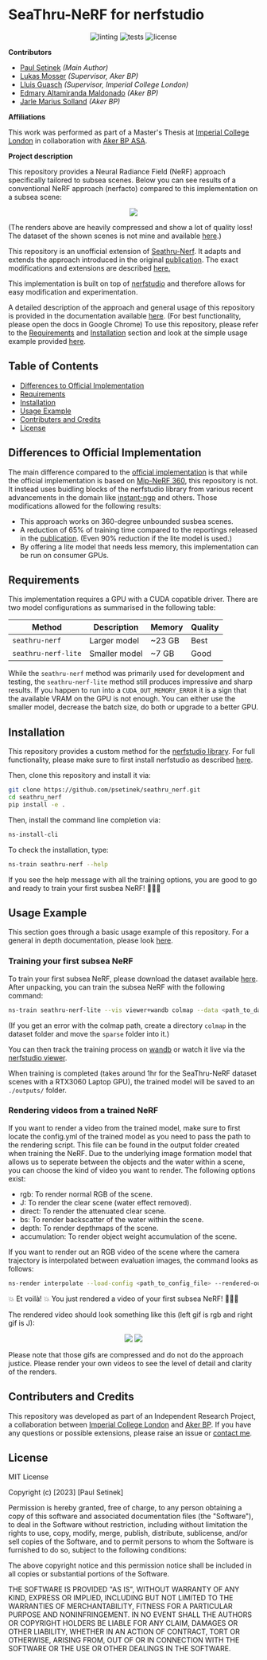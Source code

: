 # SeaThru-NeRF for nerfstudio
<p align="center">
<img src="https://github.com/AkerBP-DataOps/seathru_nerf/actions/workflows/linting.yml/badge.svg" alt="linting"/>
<img src="https://github.com/AkerBP-DataOps/seathru_nerf/actions/workflows/tests.yml/badge.svg" alt="tests"/>
<img src="https://img.shields.io/badge/license-MIT-blue.svg" alt="license"/>
</p>

**Contributors**

- [Paul Setinek](https://www.linkedin.com/in/paul-setinek/) *(Main Author)*
- [Lukas Mosser](https://www.linkedin.com/in/lukas-mosser/) *(Supervisor, Aker BP)*
- [Lluis Guasch](https://www.imperial.ac.uk/people/l.guasch08) *(Supervisor, Imperial College London)*
- [Edmary Altamiranda Maldonado](https://www.linkedin.com/in/edmary-altamiranda-a53b629/) *(Aker BP)*
- [Jarle Marius Solland](https://www.linkedin.com/in/jarle-marius-solland-64244474/) *(Aker BP)*

**Affiliations**

This work was performed as part of a Master's Thesis at [Imperial College London](https://www.imperial.ac.uk/) in collaboration with [Aker BP ASA](https://www.akerbp.com/).

**Project description**

This repository provides a Neural Radiance Field (NeRF) approach specifically tailored to subsea scenes. Below you can see results of a conventional NeRF approach (nerfacto) compared to this implementation on a subsea scene:

<p align="center">
<img src="./imgs/comp.gif"/>
</p>

(The renders above are heavily compressed and show a lot of quality loss! The dataset of the shown scenes is not mine and available [here](https://sea-thru-nerf.github.io/).)

This repository is an unofficial extension of [Seathru-Nerf](https://sea-thru-nerf.github.io). It adapts and extends the approach introduced in the original [publication](https://arxiv.org/abs/2304.07743). The exact modifications and extensions are described [here.](#differences-to-official-implementation)

This implementation is built on top of [nerfstudio](https://docs.nerf.studio/en/latest/) and therefore allows for easy modification and experimentation.

A detailed description of the approach and general usage of this repository is provided in the documentation available [here](https://akerbp.github.io/seathru_nerf/). (For best functionality, please open the docs in Google Chrome) To use this repository, please refer to the [Requirements](#requirements) and [Installation](#installation) section and look at the simple usage example provided [here](#usage-example).

## **Table of Contents**

<!-- TOC -->
* [Differences to Official Implementation](#differences-to-official-implementation)
* [Requirements](#requirements)
* [Installation](#installation)
* [Usage Example](#usage-example)
* [Contributers and Credits](#contributers-and-credits)
* [License](#license)
<!-- TOC -->

## Differences to Official Implementation
The main difference compared to the [official implementation](https://github.com/deborahLevy130/seathru_NeRF) is that while the official implementation is based on [Mip-NeRF 360](https://github.com/google-research/multinerf), this repository is not. It instead uses buidling blocks of the nerfstudio library from various recent advancements in the domain like [instant-ngp](https://nvlabs.github.io/instant-ngp/) and others. Those modifications allowed for the following results:

- This approach works on 360-degree unbounded susbea scenes.
- A reduction of 65% of training time compared to the reportings released in the [publication](https://arxiv.org/abs/2304.07743). (Even 90% reduction if the lite model is used.)
- By offering a lite model that needs less memory, this implementation can be run on consumer GPUs.

## Requirements

This implementation requires a GPU with a CUDA copatible driver. There are two model configurations as summarised in the following table:

| Method              | Description   | Memory | Quality |
| ------------------- | ------------- | ------ | ------- |
| `seathru-nerf`      | Larger model  | ~23 GB | Best    |
| `seathru-nerf-lite` | Smaller model | ~7 GB  | Good    |

While the `seathru-nerf` method was primarily used for development and testing, the `seathru-nerf-lite` method still produces impressive and sharp results. If you happen to run into a `CUDA_OUT_MEMORY_ERROR` it is a sign that the available VRAM on the GPU is not enough. You can either use the smaller model, decrease the batch size, do both or upgrade to a better GPU.

## Installation

This repository provides a custom method for the [nerfstudio library](https://docs.nerf.studio/en/latest/). For full functionality, please make sure to first install nerfstudio as described [here](https://docs.nerf.studio/en/latest/quickstart/installation.html).


Then, clone this repository and install it via:

```bash
git clone https://github.com/psetinek/seathru_nerf.git
cd seathru_nerf
pip install -e .
```

Then, install the command line completion via:

```bash
ns-install-cli
```

To check the installation, type:

```bash
ns-train seathru-nerf --help
```

If you see the help message with all the training options, you are good to go and ready to train your first susbea NeRF! 🚀🚀🚀

## Usage Example

This section goes through a basic usage example of this repository. For a general in depth documentation, please look [here](https://akerbp.github.io/seathru_nerf/).

### Training your first subsea NeRF
To train your first subsea NeRF, please download the dataset available [here](https://sea-thru-nerf.github.io/). After unpacking, you can train the subsea NeRF with the following command:

```bash
ns-train seathru-nerf-lite --vis viewer+wandb colmap --data <path_to_dataset> --images-path images_wb
```

(If you get an error with the colmap path, create a directory `colmap` in the dataset folder and move the `sparse` folder into it.)

You can then track the training process on [wandb](https://wandb.ai/site) or watch it live via the [nerfstudio viewer](https://docs.nerf.studio/en/latest/quickstart/viewer_quickstart.html).

When training is completed (takes around 1hr for the SeaThru-NeRF dataset scenes with a RTX3060 Laptop GPU), the trained model will be saved to an `./outputs/` folder.

### Rendering videos from a trained NeRF
If you want to render a video from the trained model, make sure to first locate the config.yml of the trained model as you need to pass the path to the rendering script. This file can be found in the output folder created when training the NeRF. Due to the underlying image formation model that allows us to seperate between the objects and the water within a scene, you can choose the kind of video you want to render. The following options exist:

- rgb: To render normal RGB of the scene.
- J: To render the clear scene (water effect removed).
- direct: To render the attenuated clear scene.
- bs: To render backscatter of the water within the scene.
- depth: To render depthmaps of the scene.
- accumulation: To render object weight accumulation of the scene.

If you want to render out an RGB video of the scene where the camera trajectory is interpolated between evaluation images, the command looks as follows:
```bash
ns-render interpolate --load-config <path_to_config_file> --rendered-output-names rgb
```
:boom: Et voilà! :boom: You just rendered a video of your first subsea NeRF! 🎉🎉🎉

The rendered video should look something like this (left gif is rgb and right gif is J):

<p align="center">
<img src="./imgs/example_render_rgb.gif"/>
<img src="./imgs/example_render_J.gif"/>
</p>

Please note that those gifs are compressed and do not do the approach justice. Please render your own videos to see the level of detail and clarity of the renders.

## Contributers and Credits
This repository was developed as part of an Independent Research Project, a collaboration between [Imperial College London](https://www.imperial.ac.uk/) and [Aker BP](https://akerbp.com/en/). If you have any questions or possible extensions, please raise an issue or [contact me](mailto:paul.setinek@gmail.com). 

## **License**

MIT License

Copyright (c) [2023] [Paul Setinek]

Permission is hereby granted, free of charge, to any person obtaining a copy of this software and associated documentation files (the "Software"), to deal in the Software without restriction, including without limitation the rights to use, copy, modify, merge, publish, distribute, sublicense, and/or sell copies of the Software, and to permit persons to whom the Software is furnished to do so, subject to the following conditions:

The above copyright notice and this permission notice shall be included in all copies or substantial portions of the Software.

THE SOFTWARE IS PROVIDED "AS IS", WITHOUT WARRANTY OF ANY KIND, EXPRESS OR IMPLIED, INCLUDING BUT NOT LIMITED TO THE WARRANTIES OF MERCHANTABILITY, FITNESS FOR A PARTICULAR PURPOSE AND NONINFRINGEMENT. IN NO EVENT SHALL THE AUTHORS OR COPYRIGHT HOLDERS BE LIABLE FOR ANY CLAIM, DAMAGES OR OTHER LIABILITY, WHETHER IN AN ACTION OF CONTRACT, TORT OR OTHERWISE, ARISING FROM, OUT OF OR IN CONNECTION WITH THE SOFTWARE OR THE USE OR OTHER DEALINGS IN THE SOFTWARE.
